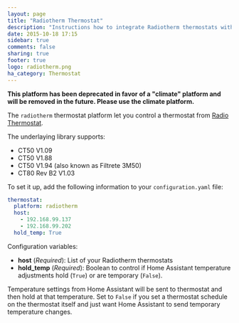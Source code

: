 ```yaml
---
layout: page
title: "Radiotherm Thermostat"
description: "Instructions how to integrate Radiotherm thermostats within Home Assistant."
date: 2015-10-18 17:15
sidebar: true
comments: false
sharing: true
footer: true
logo: radiotherm.png
ha_category: Thermostat
---
```


**This platform has been deprecated in favor of a "climate" platform and will be removed in the future. Please use the climate platform.**

The `radiotherm` thermostat platform let you control a thermostat from [Radio Thermostat](http://www.radiothermostat.com/).

The underlaying library supports:
- CT50 V1.09
- CT50 V1.88
- CT50 V1.94 (also known as Filtrete 3M50)
- CT80 Rev B2 V1.03

To set it up, add the following information to your `configuration.yaml` file:

```yaml
thermostat:
  platform: radiotherm
  host:
    - 192.168.99.137
    - 192.168.99.202
  hold_temp: True
```

Configuration variables:

- **host** (*Required*): List of your Radiotherm thermostats
- **hold_temp** (*Required*): Boolean to control if Home Assistant temperature adjustments hold (`True`) or are temporary (`False`).

Temperature settings from Home Assistant will be sent to thermostat and then hold at that temperature. Set to `False` if you set a thermostat schedule on the thermostat itself and just want Home Assistant to send temporary temperature changes.

